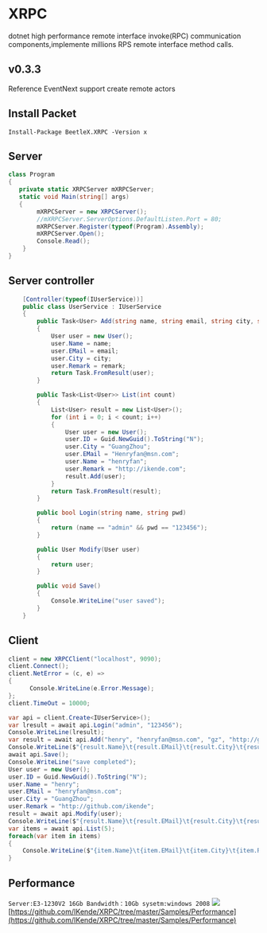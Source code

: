 # XRPC
dotnet high performance remote interface invoke(RPC) communication components,implemente millions RPS remote interface method calls.
## v0.3.3
Reference EventNext support create remote actors
## Install Packet
``` 
Install-Package BeetleX.XRPC -Version x
```
## Server
``` csharp
class Program
{
   private static XRPCServer mXRPCServer;
   static void Main(string[] args)
   {
        mXRPCServer = new XRPCServer();
        //mXRPCServer.ServerOptions.DefaultListen.Port = 80;
        mXRPCServer.Register(typeof(Program).Assembly);
        mXRPCServer.Open();
        Console.Read();
    }
}
```
## Server controller
``` csharp
    [Controller(typeof(IUserService))]
    public class UserService : IUserService
    {
        public Task<User> Add(string name, string email, string city, string remark)
        {
            User user = new User();
            user.Name = name;
            user.EMail = email;
            user.City = city;
            user.Remark = remark;
            return Task.FromResult(user);
        }

        public Task<List<User>> List(int count)
        {
            List<User> result = new List<User>();
            for (int i = 0; i < count; i++)
            {
                User user = new User();
                user.ID = Guid.NewGuid().ToString("N");
                user.City = "GuangZhou";
                user.EMail = "Henryfan@msn.com";
                user.Name = "henryfan";
                user.Remark = "http://ikende.com";
                result.Add(user);
            }
            return Task.FromResult(result);
        }

        public bool Login(string name, string pwd)
        {
            return (name == "admin" && pwd == "123456");
        }

        public User Modify(User user)
        {
            return user;
        }

        public void Save()
        {
            Console.WriteLine("user saved");
        }
    }
```
## Client
``` csharp
client = new XRPCClient("localhost", 9090);
client.Connect();
client.NetError = (c, e) =>
{
      Console.WriteLine(e.Error.Message);
};
client.TimeOut = 10000;
```
``` csharp
var api = client.Create<IUserService>();
var lresult = await api.Login("admin", "123456");
Console.WriteLine(lresult);
var result = await api.Add("henry", "henryfan@msn.com", "gz", "http://github.com");
Console.WriteLine($"{result.Name}\t{result.EMail}\t{result.City}\t{result.Remark}");
await api.Save();
Console.WriteLine("save completed");
User user = new User();
user.ID = Guid.NewGuid().ToString("N");
user.Name = "henry";
user.EMail = "henryfan@msn.com";
user.City = "GuangZhou";
user.Remark = "http://github.com/ikende";
result = await api.Modify(user);
Console.WriteLine($"{result.Name}\t{result.EMail}\t{result.City}\t{result.Remark}");
var items = await api.List(5);
foreach(var item in items)
{
    Console.WriteLine($"{item.Name}\t{item.EMail}\t{item.City}\t{item.Remark}");
}
```
## Performance
`
Server:E3-1230V2 16Gb Bandwidth：10Gb sysetm:windows 2008
`
![](https://raw.githubusercontent.com/IKende/XRPC/master/test_report.png)
[https://github.com/IKende/XRPC/tree/master/Samples/Performance](https://github.com/IKende/XRPC/tree/master/Samples/Performance)
